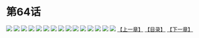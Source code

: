 # 第64话
![](https://s1.baozimh.com/scomic/yuekanshaonuyeqijun-chunquan/0/68-ebux/1.jpg)
![](https://s1.baozimh.com/scomic/yuekanshaonuyeqijun-chunquan/0/68-ebux/2.jpg)
![](https://s1.baozimh.com/scomic/yuekanshaonuyeqijun-chunquan/0/68-ebux/3.jpg)
![](https://s1.baozimh.com/scomic/yuekanshaonuyeqijun-chunquan/0/68-ebux/4.jpg)
![](https://s1.baozimh.com/scomic/yuekanshaonuyeqijun-chunquan/0/68-ebux/5.jpg)
![](https://s1.baozimh.com/scomic/yuekanshaonuyeqijun-chunquan/0/68-ebux/6.jpg)
![](https://s1.baozimh.com/scomic/yuekanshaonuyeqijun-chunquan/0/68-ebux/7.jpg)
![](https://s1.baozimh.com/scomic/yuekanshaonuyeqijun-chunquan/0/68-ebux/8.jpg)
![](https://s1.baozimh.com/scomic/yuekanshaonuyeqijun-chunquan/0/68-ebux/9.jpg)
![](https://s1.baozimh.com/scomic/yuekanshaonuyeqijun-chunquan/0/68-ebux/10.jpg)
![](https://s1.baozimh.com/scomic/yuekanshaonuyeqijun-chunquan/0/68-ebux/11.jpg)
![](https://s1.baozimh.com/scomic/yuekanshaonuyeqijun-chunquan/0/68-ebux/12.jpg)
![](https://s1.baozimh.com/scomic/yuekanshaonuyeqijun-chunquan/0/68-ebux/13.jpg)
![](https://s1.baozimh.com/scomic/yuekanshaonuyeqijun-chunquan/0/68-ebux/14.jpg)
![](https://s1.baozimh.com/scomic/yuekanshaonuyeqijun-chunquan/0/68-ebux/15.jpg)
[【上一章】](./68.md)
[【目录】](./README.md)
[【下一章】](./70.md)
